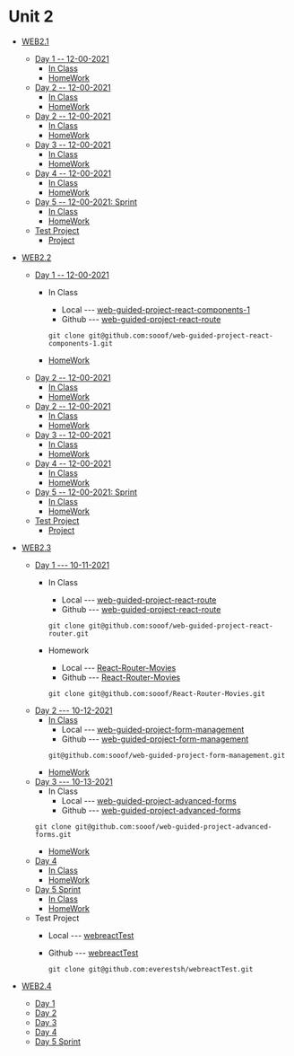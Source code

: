 # Unit 2

* [WEB2.1](<#>)

     * [Day 1 -- 12-00-2021](<#>)
        * [In Class](<#>)
        * [HomeWork](<#>)
     * [Day 2 -- 12-00-2021](<#>)
        * [In Class](<#>)
        * [HomeWork](<#>)
     * [Day 2 -- 12-00-2021](<#>)
        * [In Class](<#>)
        * [HomeWork](<#>)
     * [Day 3 -- 12-00-2021](<#>)
        * [In Class](<#>)
        * [HomeWork](<#>)
     * [Day 4 -- 12-00-2021](<#>)
        * [In Class](<#>)
        * [HomeWork](<#>)
     * [Day 5 -- 12-00-2021: Sprint](<#>)
        * [In Class](<#>)
        * [HomeWork](<#>)
     * [Test Project](<#>)
        * [Project](<#>)

* [WEB2.2](<#>)

     * [Day 1 -- 12-00-2021](<#>)
         * In Class
            * Local --- [web-guided-project-react-components-1](<./LSchoolProject/web-guided-project-react-components-1/>)
            * Github --- [web-guided-project-react-route](<https://github.com/sooof/web-guided-project-react-components-1>)

            ```
            git clone git@github.com:sooof/web-guided-project-react-components-1.git
            ```
        
        * [HomeWork](<#>)
     * [Day 2 -- 12-00-2021](<#>)
        * [In Class](<#>)
        * [HomeWork](<#>)
     * [Day 2 -- 12-00-2021](<#>)
        * [In Class](<#>)
        * [HomeWork](<#>)
     * [Day 3 -- 12-00-2021](<#>)
        * [In Class](<#>)
        * [HomeWork](<#>)
     * [Day 4 -- 12-00-2021](<#>)
        * [In Class](<#>)
        * [HomeWork](<#>)
     * [Day 5 -- 12-00-2021: Sprint](<#>)
        * [In Class](<#>)
        * [HomeWork](<#>)
     * [Test Project](<#>)
        * [Project](<#>)

* [WEB2.3](<#>)

     * [Day 1 --- 10-11-2021](<#>)
        * In Class
            * Local --- [web-guided-project-react-route](<./LSchoolProject/web-guided-project-react-router/>)
            * Github --- [web-guided-project-react-route](<https://github.com/sooof/web-guided-project-react-router>)

            ```
            git clone git@github.com:sooof/web-guided-project-react-router.git
            ```
        * Homework
            * Local --- [React-Router-Movies](<./LSchoolProject/React-Router-Movies>)
            * Github --- [React-Router-Movies](<https://github.com/sooof/React-Router-Movies>)

            ```
            git clone git@github.com:sooof/React-Router-Movies.git
            ```
     * [Day 2 --- 10-12-2021](<#>)
        * [In Class ](<#>)
            * Local --- [web-guided-project-form-management](<./LSchoolProject/web-guided-project-form-management/>)
            * Github --- [web-guided-project-form-management](<https://github.com/sooof/web-guided-project-form-management>)
            ```
            git@github.com:sooof/web-guided-project-form-management.git
            ```
        * [HomeWork](<#>)
     * [Day 3 --- 10-13-2021](<#>)
        * In Class  
            * Local --- [web-guided-project-advanced-forms](<./LSchoolProject/web-guided-project-advanced-forms/>)
            * Github --- [web-guided-project-advanced-forms](<https://github.com/sooof/web-guided-project-advanced-forms>)
        ```
        git clone git@github.com:sooof/web-guided-project-advanced-forms.git
        ```
        * [HomeWork](<#>)
     * [Day 4](<#>)
        * [In Class](<#>)
        * [HomeWork](<#>)
     * [Day 5 Sprint](<#>)
        * [In Class](<#>)
        * [HomeWork](<#>)
     * Test Project
        * Local --- [webreactTest](<./LSchoolProject/webreactTest/>)
        * Github --- [webreactTest](<https://github.com/everestsh/webreactTest>)

            ```
            git clone git@github.com:everestsh/webreactTest.git
            ```
        

* [WEB2.4](<#>)

     * [Day 1](<#>)
     * [Day 2](<#>)
     * [Day 3](<#>)
     * [Day 4](<#>)
     * [Day 5 Sprint](<#>)
